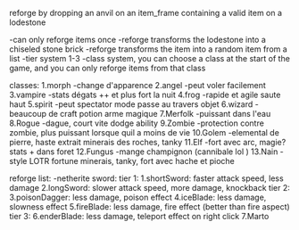 reforge by dropping an anvil on an item_frame containing a valid item on a lodestone

-can only reforge items once
-reforge transforms the lodestone into a chiseled stone brick
-reforge transforms the item into a random item from a list
-tier system 1-3
-class system, you can choose a class at the start of the game, and you can only reforge items from that class

classes:
1.morph -change d'apparence
2.angel -peut voler facilement
3.vampire -stats dégats ++ et plus fort la nuit
4.frog -rapide et agile saute haut
5.spirit -peut spectator mode passe au travers objet
6.wizard -beaucoup de craft potion arme magique
7.Merfolk -puissant dans l'eau
8.Rogue -dague, court vite dodge ability
9.Zombie -protection contre zombie, plus puissant lorsque quil a moins de vie
10.Golem -elemental de pierre, haste extrait minerais des roches, tanky
11.Elf -fort avec arc, magie? stats + dans foret
12.Fungus -mange champignon (cannibale lol )
13.Nain -style LOTR fortune minerais, tanky, fort avec hache et pioche

reforge list:
-netherite sword:
tier 1:
1.shortSword: faster attack speed, less damage
2.longSword: slower attack speed, more damage, knockback
tier 2:
3.poisonDagger: less damage, poison effect
4.iceBlade: less damage, slowness effect
5.fireBlade: less damage, fire effect (better than fire aspect)
tier 3:
6.enderBlade: less damage, teleport effect on right click
7.Marto
